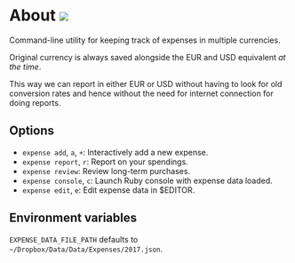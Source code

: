# About ![](https://travis-ci.org/botanicus/expenses.svg?branch=master)

Command-line utility for keeping track of expenses in multiple currencies.

Original currency is always saved alongside the EUR and USD equivalent _at the time_.

This way we can report in either EUR or USD without having to look for old conversion
rates and hence without the need for internet connection for doing reports.

## Options

- `expense add`, `a`, `+`: Interactively add a new expense.
- `expense report`, `r`:  Report on your spendings.
- `expense review`: Review long-term purchases.
- `expense console`, `c`: Launch Ruby console with expense data loaded.
- `expense edit`, `e`: Edit expense data in $EDITOR.

## Environment variables

`EXPENSE_DATA_FILE_PATH` defaults to `~/Dropbox/Data/Data/Expenses/2017.json`.

